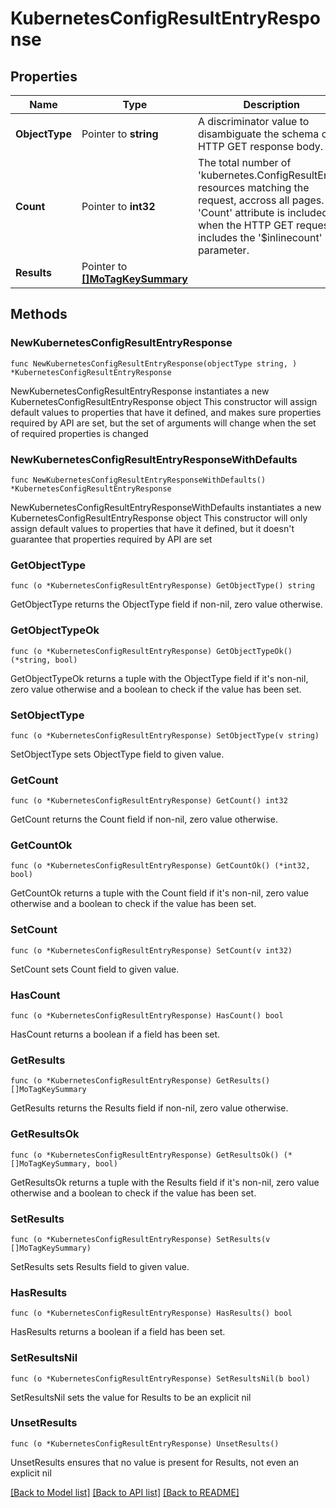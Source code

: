 # KubernetesConfigResultEntryResponse

## Properties

Name | Type | Description | Notes
------------ | ------------- | ------------- | -------------
**ObjectType** | Pointer to **string** | A discriminator value to disambiguate the schema of a HTTP GET response body. | 
**Count** | Pointer to **int32** | The total number of &#39;kubernetes.ConfigResultEntry&#39; resources matching the request, accross all pages. The &#39;Count&#39; attribute is included when the HTTP GET request includes the &#39;$inlinecount&#39; parameter. | [optional] 
**Results** | Pointer to [**[]MoTagKeySummary**](MoTagKeySummary.md) |  | [optional] 

## Methods

### NewKubernetesConfigResultEntryResponse

`func NewKubernetesConfigResultEntryResponse(objectType string, ) *KubernetesConfigResultEntryResponse`

NewKubernetesConfigResultEntryResponse instantiates a new KubernetesConfigResultEntryResponse object
This constructor will assign default values to properties that have it defined,
and makes sure properties required by API are set, but the set of arguments
will change when the set of required properties is changed

### NewKubernetesConfigResultEntryResponseWithDefaults

`func NewKubernetesConfigResultEntryResponseWithDefaults() *KubernetesConfigResultEntryResponse`

NewKubernetesConfigResultEntryResponseWithDefaults instantiates a new KubernetesConfigResultEntryResponse object
This constructor will only assign default values to properties that have it defined,
but it doesn't guarantee that properties required by API are set

### GetObjectType

`func (o *KubernetesConfigResultEntryResponse) GetObjectType() string`

GetObjectType returns the ObjectType field if non-nil, zero value otherwise.

### GetObjectTypeOk

`func (o *KubernetesConfigResultEntryResponse) GetObjectTypeOk() (*string, bool)`

GetObjectTypeOk returns a tuple with the ObjectType field if it's non-nil, zero value otherwise
and a boolean to check if the value has been set.

### SetObjectType

`func (o *KubernetesConfigResultEntryResponse) SetObjectType(v string)`

SetObjectType sets ObjectType field to given value.


### GetCount

`func (o *KubernetesConfigResultEntryResponse) GetCount() int32`

GetCount returns the Count field if non-nil, zero value otherwise.

### GetCountOk

`func (o *KubernetesConfigResultEntryResponse) GetCountOk() (*int32, bool)`

GetCountOk returns a tuple with the Count field if it's non-nil, zero value otherwise
and a boolean to check if the value has been set.

### SetCount

`func (o *KubernetesConfigResultEntryResponse) SetCount(v int32)`

SetCount sets Count field to given value.

### HasCount

`func (o *KubernetesConfigResultEntryResponse) HasCount() bool`

HasCount returns a boolean if a field has been set.

### GetResults

`func (o *KubernetesConfigResultEntryResponse) GetResults() []MoTagKeySummary`

GetResults returns the Results field if non-nil, zero value otherwise.

### GetResultsOk

`func (o *KubernetesConfigResultEntryResponse) GetResultsOk() (*[]MoTagKeySummary, bool)`

GetResultsOk returns a tuple with the Results field if it's non-nil, zero value otherwise
and a boolean to check if the value has been set.

### SetResults

`func (o *KubernetesConfigResultEntryResponse) SetResults(v []MoTagKeySummary)`

SetResults sets Results field to given value.

### HasResults

`func (o *KubernetesConfigResultEntryResponse) HasResults() bool`

HasResults returns a boolean if a field has been set.

### SetResultsNil

`func (o *KubernetesConfigResultEntryResponse) SetResultsNil(b bool)`

 SetResultsNil sets the value for Results to be an explicit nil

### UnsetResults
`func (o *KubernetesConfigResultEntryResponse) UnsetResults()`

UnsetResults ensures that no value is present for Results, not even an explicit nil

[[Back to Model list]](../README.md#documentation-for-models) [[Back to API list]](../README.md#documentation-for-api-endpoints) [[Back to README]](../README.md)


